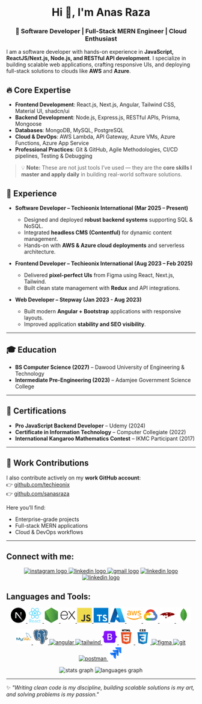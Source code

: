 <h1 align="center">Hi 👋, I'm Anas Raza</h1>
<h3 align="center">🚀 Software Developer | Full-Stack MERN Engineer | Cloud Enthusiast</h3>

I am a software developer with hands-on experience in **JavaScript, ReactJS/Next.js, Node.js, and RESTful API development**. I specialize in building scalable web applications, crafting responsive UIs, and deploying full-stack solutions to clouds like **AWS** and **Azure**.

## 🔥 Core Expertise

- **Frontend Development**: React.js, Next.js, Angular, Tailwind CSS, Material UI, shadcn/ui
- **Backend Development**: Node.js, Express.js, RESTful APIs, Prisma, Mongoose
- **Databases**: MongoDB, MySQL, PostgreSQL
- **Cloud & DevOps**: AWS Lambda, API Gateway, Azure VMs, Azure Functions, Azure App Service
- **Professional Practices**: Git & GitHub, Agile Methodologies, CI/CD pipelines, Testing & Debugging

> 💡 **Note:** These are not just tools I’ve used — they are the **core skills I master and apply daily** in building real-world software solutions.
>
## 💼 Experience  

- **Software Developer – Techieonix International (Mar 2025 – Present)**  
  - Designed and deployed **robust backend systems** supporting SQL & NoSQL.
  - Integrated **headless CMS (Contentful)** for dynamic content management.
  - Hands-on with **AWS & Azure cloud deployments** and serverless architecture.

- **Frontend Developer – Techieonix International (Aug 2023 – Feb 2025)**
  - Delivered **pixel-perfect UIs** from Figma using React, Next.js, Tailwind.
  - Built clean state management with **Redux** and API integrations.

- **Web Developer – Stepway (Jan 2023 - Aug 2023)**
  - Built modern **Angular + Bootstrap** applications with responsive layouts.
  - Improved application **stability and SEO visibility**.

---

## 🎓 Education

- **BS Computer Science (2027)** – Dawood University of Engineering & Technology
- **Intermediate Pre-Engineering (2023)** – Adamjee Government Science College

---

## 📜 Certifications

- **Pro JavaScript Backend Developer** – Udemy (2024)
- **Certificate in Information Technology** – Computer Collegiate (2022)
- **International Kangaroo Mathematics Contest** – IKMC Participant (2017)

---

## 🏢 Work Contributions  

I also contribute actively on my **work GitHub account**:\
👉 [github.com/techieonix](https://github.com/techieonix)\
👉 [github.com/sanasraza](https://github.com/sanasraza)

Here you’ll find:  

- Enterprise-grade projects  
- Full-stack MERN applications  
- Cloud & DevOps workflows

---

<h2 align="left">Connect with me:</h2>
<div align="center">
  <a href="https://www.instagram.com/syedanasrazabukhari"> <img src="https://img.shields.io/static/v1?message=Instagram&logo=instagram&label=&color=E4405F&logoColor=white&labelColor=&style=for-the-badge" height="35" alt="instagram logo"  /> </a>
  <a href="https://www.facebook.com/syedanasrazabukhari"> <img src="https://img.shields.io/static/v1?message=Facebook&logo=facebook&label=&color=316FF6&logoColor=white&labelColor=&style=for-the-badge" height="35" alt="linkedin logo"  /> </a>
  <a href="mailto:sanasraza1234@gmail.com"><img src="https://img.shields.io/static/v1?message=Gmail&logo=gmail&label=&color=D14836&logoColor=white&labelColor=&style=for-the-badge" height="35" alt="gmail logo"  /></a>
  <a href="https://www.linkedin.com/in/anasaqeelbukhari/"> <img src="https://img.shields.io/static/v1?message=LinkedIn&logo=linkedin&label=&color=0077B5&logoColor=white&labelColor=&style=for-the-badge" height="35" alt="linkedin logo"  /> </a>
  <a href="https://twitter.com/anas_raza_4114"> <img src="https://img.shields.io/static/v1?message=Twitter&logo=twitter&label=&color=1DA1F2&logoColor=white&labelColor=&style=for-the-badge" height="35" alt="linkedin logo"  /> </a>
</div>

<h2 align="left">Languages and Tools:</h2>
<p align="center"> 
  <a href="https://nextjs.org/" target="_blank" rel="noreferrer" title="Next.js"> <img src="https://raw.githubusercontent.com/devicons/devicon/54cfe13ac10eaa1ef817a343ab0a9437eb3c2e08/icons/nextjs/nextjs-original.svg" alt="next" width="40" height="40"/> </a>
  <a href="https://reactjs.org/" target="_blank" rel="noreferrer" title="ReactJS"> <img src="https://raw.githubusercontent.com/devicons/devicon/master/icons/react/react-original-wordmark.svg" alt="react" width="40" height="40"/> </a>
  <a href="https://nodejs.org/en" target="_blank" rel="noreferrer" title="Node.js"> <img src="https://raw.githubusercontent.com/devicons/devicon/master/icons/nodejs/nodejs-original.svg" alt="nodejs" width="40" height="40"/> </a>
  <a href="https://expressjs.com/" target="_blank" rel="noreferrer" title="ExpressJS"> <img src="https://raw.githubusercontent.com/devicons/devicon/master/icons/express/express-original.svg" alt="express" width="40" height="40"/> </a>
  <a href="https://developer.mozilla.org/en-US/docs/Web/JavaScript" target="_blank" rel="noreferrer" title="JavaScript"> <img src="https://raw.githubusercontent.com/devicons/devicon/master/icons/javascript/javascript-original.svg" alt="javascript" width="40" height="40"/> </a>
  <a href="https://www.typescriptlang.org/" target="_blank" rel="noreferrer" title="TypeScript"> <img src="https://raw.githubusercontent.com/devicons/devicon/54cfe13ac10eaa1ef817a343ab0a9437eb3c2e08/icons/typescript/typescript-original.svg" alt="typescript" width="40" height="40"/> </a>
  <a href="https://azure.microsoft.com/" target="_blank" rel="noreferrer" title="MS Azure"> <img src="https://raw.githubusercontent.com/devicons/devicon/54cfe13ac10eaa1ef817a343ab0a9437eb3c2e08/icons/azure/azure-original.svg" alt="azure" width="40" height="40"/> </a>
  <a href="https://aws.amazon.com/" target="_blank" rel="noreferrer" title="AWS"> <img src="https://raw.githubusercontent.com/devicons/devicon/54cfe13ac10eaa1ef817a343ab0a9437eb3c2e08/icons/amazonwebservices/amazonwebservices-plain-wordmark.svg" alt="aws" width="40" height="40"/> </a>
  <a href="https://cloud.google.com/" target="_blank" rel="noreferrer" title="GCP"> <img src="https://raw.githubusercontent.com/devicons/devicon/54cfe13ac10eaa1ef817a343ab0a9437eb3c2e08/icons/googlecloud/googlecloud-original.svg" alt="gcp" width="40" height="40"/> </a>
  <a href="https://mongoosejs.com/" target="_blank" rel="noreferrer" title="Mongoose"> <img src="https://raw.githubusercontent.com/devicons/devicon/master/icons/mongoose/mongoose-original.svg" alt="mongoose" width="40" height="40"/> </a>
  <a href="https://www.mongodb.com/" target="_blank" rel="noreferrer" title="MongoDB"> <img src="https://raw.githubusercontent.com/devicons/devicon/54cfe13ac10eaa1ef817a343ab0a9437eb3c2e08/icons/mongodb/mongodb-original.svg" alt="mongodb" width="40" height="40"/> </a>
</p>

<p align="center">  
  <a href="https://www.mysql.com/" target="_blank" rel="noreferrer" title="MySQL"> <img src="https://raw.githubusercontent.com/devicons/devicon/master/icons/mysql/mysql-original-wordmark.svg" alt="mysql" width="40" height="40"/> </a>
  <a href="https://www.postgresql.org/" target="_blank" rel="noreferrer" title="PostgreSQL"> <img src="https://raw.githubusercontent.com/devicons/devicon/54cfe13ac10eaa1ef817a343ab0a9437eb3c2e08/icons/postgresql/postgresql-original.svg" alt="postgresql" width="40" height="40"/> </a>
  <a href="https://angular.io" target="_blank" rel="noreferrer" title="Angular">     <img src="https://angular.io/assets/images/logos/angular/angular.svg" alt="angular" width="40" height="40"/>   </a>
  <a href="https://tailwindcss.com/" target="_blank" rel="noreferrer" title="Tailwind"> <img src="https://www.vectorlogo.zone/logos/tailwindcss/tailwindcss-icon.svg" alt="tailwind" width="40" height="40"/> </a>
  <a href="https://getbootstrap.com" target="_blank" rel="noreferrer" title="Bootstrap"> <img src="https://raw.githubusercontent.com/devicons/devicon/54cfe13ac10eaa1ef817a343ab0a9437eb3c2e08/icons/bootstrap/bootstrap-original.svg" alt="bootstrap" width="40" height="40"/> </a>
  <a href="https://www.w3.org/html/" target="_blank" rel="noreferrer" title="HTML"> <img src="https://raw.githubusercontent.com/devicons/devicon/master/icons/html5/html5-original-wordmark.svg" alt="html5" width="40" height="40"/> </a>
  <a href="https://www.w3schools.com/css/" target="_blank" rel="noreferrer" title="CSS"> <img src="https://raw.githubusercontent.com/devicons/devicon/master/icons/css3/css3-original-wordmark.svg" alt="css3" width="40" height="40"/> </a>
  <a href="https://www.figma.com/" target="_blank" rel="noreferrer" title="Figma"> <img src="https://www.vectorlogo.zone/logos/figma/figma-icon.svg" alt="figma" width="40" height="40"/> </a>
  <a href="https://git-scm.com/" target="_blank" rel="noreferrer" title="Git"> <img src="https://www.vectorlogo.zone/logos/git-scm/git-scm-icon.svg" alt="git" width="40" height="40"/> </a>
  <a href="https://postman.com" target="_blank" rel="noreferrer" title="Postman"> <img src="https://www.vectorlogo.zone/logos/getpostman/getpostman-icon.svg" alt="postman" width="40" height="40"/> </a>
  <a href="https://www.atlassian.com/" target="_blank" rel="noreferrer" title="Jira / Atlassian"> <img src="https://raw.githubusercontent.com/devicons/devicon/54cfe13ac10eaa1ef817a343ab0a9437eb3c2e08/icons/jira/jira-original.svg" alt="jira" width="40" height="40"/> </a>
</p>


<div align="center">
  <img src="https://github-readme-stats.vercel.app/api?username=anasrazaofficial&hide_title=false&hide_rank=false&show_icons=true&include_all_commits=true&count_private=true&disable_animations=false&theme=dracula&locale=en&hide_border=false" height="150" alt="stats graph"  />
  <img src="https://github-readme-stats.vercel.app/api/top-langs?username=anasrazaofficial&locale=en&hide_title=false&layout=compact&card_width=320&langs_count=5&theme=dracula&hide_border=false" height="150" alt="languages graph"  />
</div>

---

✨ _"Writing clean code is my discipline, building scalable solutions is my art, and solving problems is my passion."_
